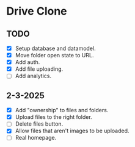 # Drive Clone

## TODO

- [x] Setup database and datamodel.
- [x] Move folder open state to URL.
- [x] Add auth.
- [x] Add file uploading.
- [ ] Add analytics.

## 2-3-2025

- [x] Add "ownership" to files and folders.
- [x] Upload files to the right folder.
- [ ] Delete files button.
- [x] Allow files that aren't images to be uploaded.
- [ ] Real homepage.
